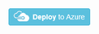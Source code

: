 <a href="https://portal.azure.com/#create/Microsoft.Template/uri/https%3A%2F%2Fraw.githubusercontent.com%2FitsCrowDell%2Fazure-demos%2Fmaster%2F102-create-vm-and-join-to-domain%2Fazuredeploy.json" target="_blank">
  <img src="https://raw.githubusercontent.com/Azure/azure-quickstart-templates/master/1-CONTRIBUTION-GUIDE/images/deploytoazure.png"/>
</a>

